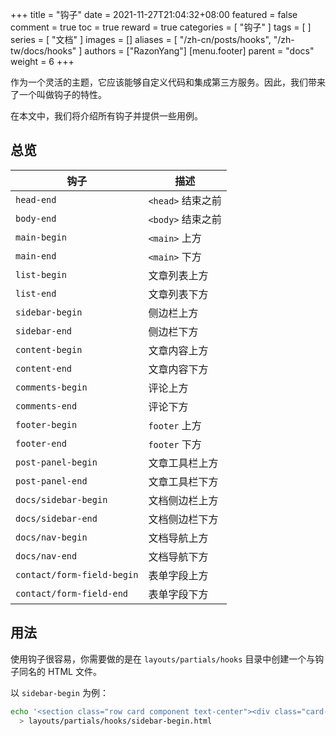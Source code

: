 +++
title = "钩子"
date = 2021-11-27T21:04:32+08:00
featured = false
comment = true
toc = true
reward = true
categories = [
  "钩子"
]
tags = [
]
series = [
  "文档"
]
images = []
aliases = [
  "/zh-cn/posts/hooks",
  "/zh-tw/docs/hooks"
]
authors = ["RazonYang"]
[menu.footer]
  parent = "docs"
  weight = 6
+++

作为一个灵活的主题，它应该能够自定义代码和集成第三方服务。因此，我们带来了一个叫做钩子的特性。

在本文中，我们将介绍所有钩子并提供一些用例。

<!--more-->

## 总览

| 钩子 | 描述 |
|---|---|
| `head-end` | `<head>` 结束之前 |
| `body-end` | `<body>` 结束之前 |
| `main-begin` | `<main>` 上方 |
| `main-end` | `<main>` 下方 |
| `list-begin` | 文章列表上方 |
| `list-end` | 文章列表下方 |
| `sidebar-begin` | 侧边栏上方 |
| `sidebar-end` | 侧边栏下方 |
| `content-begin` | 文章内容上方 |
| `content-end` | 文章内容下方 |
| `comments-begin` | 评论上方 |
| `comments-end` | 评论下方 |
| `footer-begin` | `footer` 上方 |
| `footer-end` | `footer` 下方 |
| `post-panel-begin` | 文章工具栏上方 |
| `post-panel-end` | 文章工具栏下方 |
| `docs/sidebar-begin` | 文档侧边栏上方 |
| `docs/sidebar-end` | 文档侧边栏下方 |
| `docs/nav-begin` | 文档导航上方 |
| `docs/nav-end` | 文档导航下方 |
| `contact/form-field-begin` | 表单字段上方 |
| `contact/form-field-end` | 表单字段下方 |

## 用法

使用钩子很容易，你需要做的是在 `layouts/partials/hooks` 目录中创建一个与钩子同名的 HTML 文件。

以 `sidebar-begin` 为例：

```bash
echo '<section class="row card component text-center"><div class="card-body">SIDEBAR BEGIN</div></section>' \
  > layouts/partials/hooks/sidebar-begin.html
```
